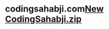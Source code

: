 # codingsahabji.com[New CodingSahabji.zip](https://github.com/krishnaPandey12/codingsahabji.com/files/8260178/New.CodingSahabji.zip)
